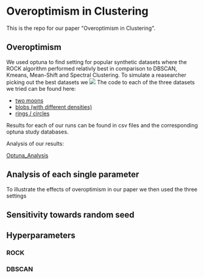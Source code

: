 # Overoptimism in Clustering

This is the repo for our paper "Overoptimism in Clustering".

## Overoptimism

We used optuna to find setting for popular synthetic datasets where the ROCK algorithm performed relativly best in comparison to DBSCAN, Kmeans, Mean-Shift and Spectral Clustering.
To simulate a reasearcher picking out the best datasets we <img src="https://render.githubusercontent.com/render/math?math=e^{i \pi} = -1">
The code to each of the three datasets we tried can be found here:

- [two moons](./notebooks/Optimizations/Overoptimism_Two_Moons.ipynb)
- [blobs (with different densities)](./notebooks/Optimizations/Overoptimism_Den_Blobs.ipynb)
- [rings / circles](./notebooks/Optimizations/Overoptimism_Rings.ipynb)

Results for each of our runs can be found in csv files and the corresponding optuna study databases. 

Analysis of our results:

[Optuna_Analysis]((./notebooks/Optimizations/Optuna_Results_Analysis.ipynb))

## Analysis of each single parameter

To illustrate the effects of overoptimism in our paper we then used the three settings 

## Sensitivity towards random seed

## Hyperparameters
### ROCK 
### DBSCAN
